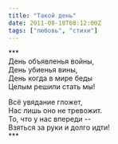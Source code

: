```yaml
---
title: "Такой день"
date: 2011-08-18T08:12:00Z
tags: ["любовь", "стихи"]
---
```


\*\*\*  
День объявленья войны,  
День убиенья вины,  
День когда в мире беды  
Целым решили стать мы!

Всё увядание гложет,  
Нас лишь оно не тревожит.  
То, что у нас впереди --  
Взяться за руки и долго идти!  
\*\*\*  
